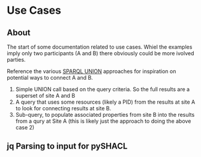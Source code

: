 # Use Cases

## About 
The start of some documentation related to use cases.  Whiel the examples imply only two participants (A and B) there obviously could be more ivolved parties. 

Reference the various [SPARQL UNION](https://en.wikibooks.org/wiki/SPARQL/UNION) approaches for inspiration on potential ways to connect A and B.

1. Simple UNION call based on the query criteria.  So the full results are a superset of site A and B
1. A query that uses some resources (likely a PID) from the results at site A to look for connecting results at site B.   
1. Sub-query, to populate associated properties from site B into the results from a qury at Site A (this is likely just the approach to doing the above case 2)



## jq Parsing to input for pySHACL

